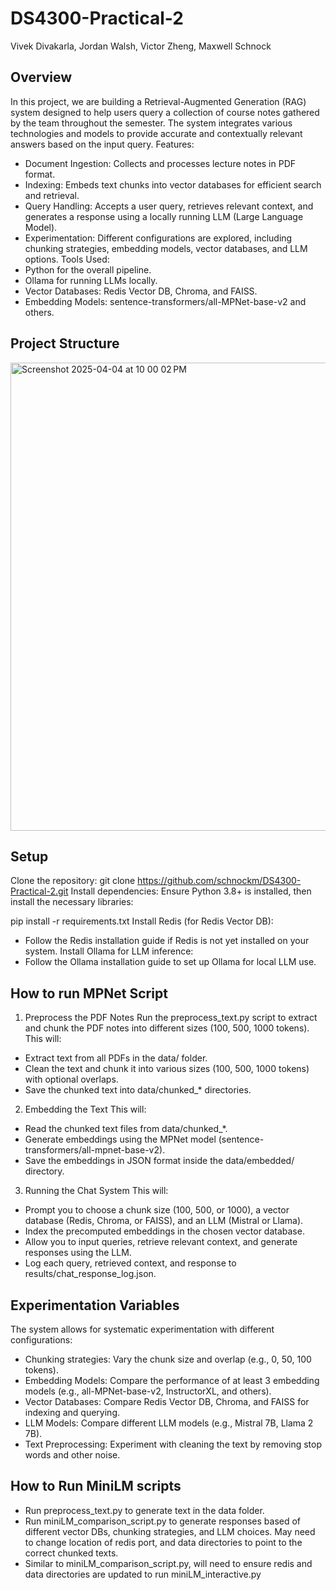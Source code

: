 # DS4300-Practical-2

Vivek Divakarla, Jordan Walsh, Victor Zheng, Maxwell Schnock

##  Overview
In this project, we are building a Retrieval-Augmented Generation (RAG) system designed to help users query a collection of course notes gathered by the team throughout the semester. The system integrates various technologies and models to provide accurate and contextually relevant answers based on the input query.
Features:
- Document Ingestion: Collects and processes lecture notes in PDF format.
- Indexing: Embeds text chunks into vector databases for efficient search and retrieval.
- Query Handling: Accepts a user query, retrieves relevant context, and generates a response using a locally running LLM (Large Language Model).
- Experimentation: Different configurations are explored, including chunking strategies, embedding models, vector databases, and LLM options.
Tools Used:
- Python for the overall pipeline.
- Ollama for running LLMs locally.
- Vector Databases: Redis Vector DB, Chroma, and FAISS.
- Embedding Models: sentence-transformers/all-MPNet-base-v2 and others.

## Project Structure

<img width="749" alt="Screenshot 2025-04-04 at 10 00 02 PM" src="https://github.com/user-attachments/assets/985fa6e2-c000-4ef7-9c96-080d63a14c6e" />


## Setup
Clone the repository:
git clone https://github.com/schnockm/DS4300-Practical-2.git
Install dependencies: Ensure Python 3.8+ is installed, then install the necessary libraries:

pip install -r requirements.txt
Install Redis (for Redis Vector DB):
- Follow the Redis installation guide if Redis is not yet installed on your system.
Install Ollama for LLM inference:
- Follow the Ollama installation guide to set up Ollama for local LLM use.

## How to run MPNet Script
1. Preprocess the PDF Notes
Run the preprocess_text.py script to extract and chunk the PDF notes into different sizes (100, 500, 1000 tokens).
This will:
- Extract text from all PDFs in the data/ folder.
- Clean the text and chunk it into various sizes (100, 500, 1000 tokens) with optional overlaps.
- Save the chunked text into data/chunked_* directories.
2. Embedding the Text
This will:
- Read the chunked text files from data/chunked_*.
- Generate embeddings using the MPNet model (sentence-transformers/all-mpnet-base-v2).
- Save the embeddings in JSON format inside the data/embedded/ directory.
3. Running the Chat System
This will:
- Prompt you to choose a chunk size (100, 500, or 1000), a vector database (Redis, Chroma, or FAISS), and an LLM (Mistral or Llama).
- Index the precomputed embeddings in the chosen vector database.
- Allow you to input queries, retrieve relevant context, and generate responses using the LLM.
- Log each query, retrieved context, and response to results/chat_response_log.json.

## Experimentation Variables
The system allows for systematic experimentation with different configurations:
- Chunking strategies: Vary the chunk size and overlap (e.g., 0, 50, 100 tokens).
- Embedding Models: Compare the performance of at least 3 embedding models (e.g., all-MPNet-base-v2, InstructorXL, and others).
- Vector Databases: Compare Redis Vector DB, Chroma, and FAISS for indexing and querying.
- LLM Models: Compare different LLM models (e.g., Mistral 7B, Llama 2 7B).
- Text Preprocessing: Experiment with cleaning the text by removing stop words and other noise.

## How to Run MiniLM scripts
- Run preprocess_text.py to generate text in the data folder.
- Run miniLM_comparison_script.py to generate responses based of different vector DBs, chunking strategies, and LLM choices. May need to change location of redis port, and data directories to point to the correct chunked texts.
- Similar to miniLM_comparison_script.py, will need to ensure redis and data directories are updated to run miniLM_interactive.py


